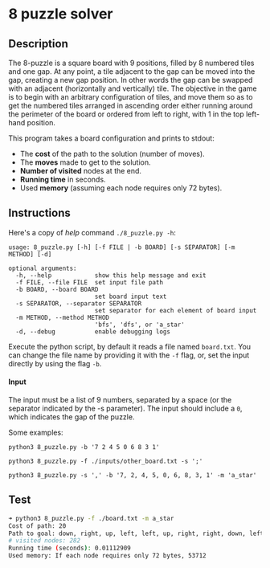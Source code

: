 # 8 puzzle solver

## Description
The 8-puzzle is a square board with 9 positions, filled by 8 numbered tiles and one gap. At any point, a tile adjacent to the gap can be moved into the gap, creating a new gap position. In other words the gap can be swapped with an adjacent (horizontally and vertically) tile. The objective in the game is to begin with an arbitrary configuration of tiles, and move them so as to get the numbered tiles arranged in ascending order either running around the perimeter of the board or ordered from left to right, with 1 in the top left-hand position.

This program takes a board configuration and prints to stdout:
- The **cost** of the path to the solution (number of moves).
- The **moves** made to get to the solution.
- **Number of visited** nodes at the end.
- **Running time** in seconds.
- Used **memory** (assuming each node requires only 72 bytes).

## Instructions
Here's a copy of *help* command `./8_puzzle.py -h`:
```
usage: 8_puzzle.py [-h] [-f FILE | -b BOARD] [-s SEPARATOR] [-m METHOD] [-d]

optional arguments:
  -h, --help            show this help message and exit
  -f FILE, --file FILE  set input file path
  -b BOARD, --board BOARD
                        set board input text
  -s SEPARATOR, --separator SEPARATOR
                        set separator for each element of board input
  -m METHOD, --method METHOD
                        'bfs', 'dfs', or 'a_star'
  -d, --debug           enable debugging logs
```

Execute the python script, by default it reads a file named `board.txt`. You can change
the file name by providing it with the `-f` flag, or, set the input directly by using
the flag `-b`.

#### Input
The input must be a list of 9 numbers, separated by a space (or the separator indicated by the -s parameter). The input should include a `0`, which indicates the gap of the puzzle.

Some examples:

`python3 8_puzzle.py -b '7 2 4 5 0 6 8 3 1'`

`python3 8_puzzle.py -f ./inputs/other_board.txt -s ';'`

`python3 8_puzzle.py -s ',' -b '7, 2, 4, 5, 0, 6, 8, 3, 1' -m 'a_star'`

## Test
```bash
➜ python3 8_puzzle.py -f ./board.txt -m a_star
Cost of path: 20
Path to goal: down, right, up, left, left, up, right, right, down, left, down, left, up, right, up, left, down, right, right, down
# visited nodes: 282
Running time (seconds): 0.01112909
Used memory: If each node requires only 72 bytes, 53712
```
